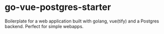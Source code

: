 # go-vue-postgres-starter
Boilerplate for a web application built with golang, vue(tify) and a
Postgres backend.  Perfect for simple webapps.
